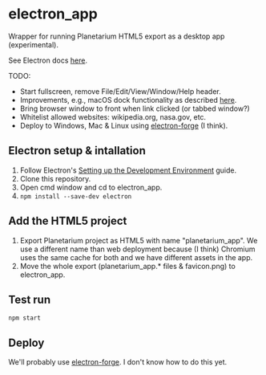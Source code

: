 # electron_app
Wrapper for running Planetarium HTML5 export as a desktop app (experimental).

See Electron docs [here](https://www.electronjs.org/docs).

TODO:
* Start fullscreen, remove File/Edit/View/Window/Help header.
* Improvements, e.g., macOS dock functionality as described [here](https://www.electronjs.org/docs/tutorial/first-app#electron-development-in-a-nutshell).
* Bring browser window to front when link clicked (or tabbed window?)
* Whitelist allowed websites: wikipedia.org, nasa.gov, etc.
* Deploy to Windows, Mac & Linux using [electron-forge](https://www.electronjs.org/docs/tutorial/boilerplates-and-clis#electron-forge) (I think).

## Electron setup & intallation
1. Follow Electron's [Setting up the Development Environment](https://www.electronjs.org/docs) guide.
2. Clone this repository.
3. Open cmd window and cd to electron_app.
4. `npm install --save-dev electron`
## Add the HTML5 project
1. Export Planetarium project as HTML5 with name "planetarium_app". We use a different name than web deployment because (I think) Chromium uses the same cache for both and we have different assets in the app.
2. Move the whole export (planetarium_app.\* files & favicon.png) to electron_app.
## Test run
`npm start`
## Deploy
We'll probably use [electron-forge](https://www.electronjs.org/docs/tutorial/boilerplates-and-clis#electron-forge). I don't know how to do this yet. 


